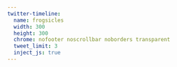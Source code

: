 ```yaml
---
twitter-timeline:
  name: frogsicles
  width: 300
  height: 300
  chrome: nofooter noscrollbar noborders transparent
  tweet_limit: 3
  inject_js: true
---
```


